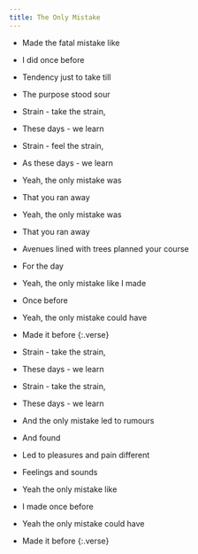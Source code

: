 ```yaml
---
title: The Only Mistake
---
```


- Made the fatal mistake like
- I did once before
- Tendency just to take till
- The purpose stood sour
- Strain - take the strain,
- These days - we learn
- Strain - feel the strain,
- As these days - we learn
- Yeah, the only mistake was
- That you ran away
- Yeah, the only mistake was
- That you ran away
- Avenues lined with trees planned your course
- For the day
- Yeah, the only mistake like I made
- Once before
- Yeah, the only mistake could have
- Made it before
{:.verse}

- Strain - take the strain,
- These days - we learn
- Strain - take the strain,
- These days - we learn
- And the only mistake led to rumours
- And found
- Led to pleasures and pain different
- Feelings and sounds
- Yeah the only mistake like
- I made once before
- Yeah the only mistake could have
- Made it before
{:.verse}

